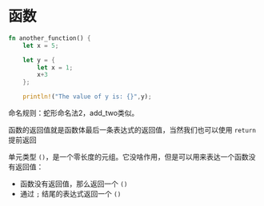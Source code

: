 # 函数

```rust
fn another_function() {
    let x = 5;

    let y = {
        let x = 1;
        x+3
    };

    println!("The value of y is: {}",y);
```

命名规则：蛇形命名法2，add\_two类似。

函数的返回值就是函数体最后一条表达式的返回值，当然我们也可以使用 `return` 提前返回

单元类型 `()`，是一个零长度的元组。它没啥作用，但是可以用来表达一个函数没有返回值：

* 函数没有返回值，那么返回一个 `()`
* 通过 `;` 结尾的表达式返回一个 `()`
